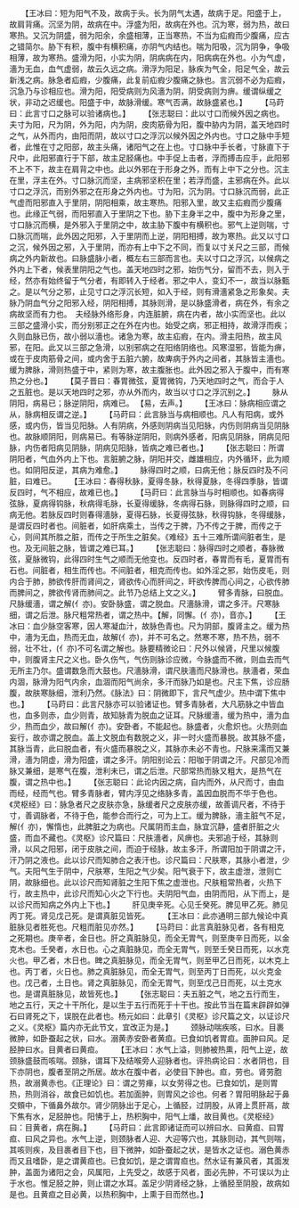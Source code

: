 <!-- { "loadSidebar": true } -->
　　【王冰曰：短为阳气不及，故病于头。长为阴气太遇，故病于足。阳盛于上，故肩背痛。沉坚为阴，故病在中。浮盛为阳，故病在外也。沉为寒，弱为热，故曰寒热。又沉为阴盛，弱为阳余，余盛相薄，正当寒热，不当为疝瘕而少腹痛，应古之错简尔。胁下有积，腹中有横积痛，亦阴气内结也。喘为阳吸，沉为阴争，争吸相薄，故为寒热。盛滑为阳，小实为阴，阴病病在内，阳病病在外也。小为气虚，濇为无血，血气虚弱，故云久远之病。滑浮为阳足，脉疾为气全，阳足气全，故云新浅之病。脉急者疝瘕，少腹痛，此复前疝瘕少腹痛之脉也。言沉弱不必为疝瘕，沉急乃与诊相应也。滑为阳，阳受病则为风濇为阴，阴受病则为痹。缓谓纵缓之状，非动之迟缓也。阳盛于中，故脉滑缓。寒气否满，故脉盛紧也。】
　　【马莳曰：此言寸口之脉可以验诸病也。】
　　【张志聪曰：此以寸口而候外因之病也。夫寸为阳，尺为阴，外为阳，内为阴，皮肉筋骨为阳，腹中胁内为阴，盖天地四时之气，从外而内，由阳而阴，故以寸口之浮沉以候外因之外内也。寸口之脉中手短者，此惟在寸之阳部，故主头痛，诸阳气之在上也。寸口脉中手长者，寸脉直下于尺中，此阳邪直行于下部，故主足胫痛也。中手促上击者，浮而搏击应手，此阳邪不上不下，故主在肩背之中也。此以外邪在于形身之外，而有上中下之分也。沉主在里，浮主在外。寸口脉沉而坚，主病邪坚积在里；若浮而盛，主邪病在外。此以寸口之浮沉，而别外邪之在形身之外内也。寸为阳，沉为阴。寸口脉沉而弱，此正气虚而阳邪直入于里阴，阴阳相乘，故主寒热。阳邪入里，故又主疝瘕而少腹痛也。此缘正气弱，而阳邪直入于里阴之下也。胁下主身半之中，腹中为形身之里，寸口脉沉而横，是外邪入于里阴之中，故主胁下腹中有横积也。邪气上逆则喘，寸口脉沉而喘，此外因之阳邪，入于里阴而上逆，阴阳相搏，故为寒热。此又以寸口之沉，候外因之邪，入于里阴，而亦有上中下之不同，而复以寸关尺之三部，而候病之外内新故也。曰脉盛脉小者，概左右三部而言也。夫以寸口之浮沉，以候病之外内上下者，候表里阴阳之气也。盖天地四时之邪，始伤气分，留而不去，则入于经，然亦有始终留于气分者，有即转入于经者。邪之中人，变幻不一，故当以脉甄之。是以气分之邪，止见寸口之浮沉长短，如入于经，则有滑濇紧急之形象矣。夫脉乃阴血气分之阳邪入经，阴阳相搏，其脉则滑，是以脉盛滑者，病在外，有余之病故坚而有力也。　夫经脉外络形身，内连脏腑，病在内者，故小实而坚也。此以三部之盛滑小实，而分别邪正之在外在内也。始受之病，邪正相持，故滑浮而疾；久则血脉已伤，故小弱以濇也。诸急为寒，故主疝瘕，在内。滑主阳热，故主风邪，在阳。此又以三部之急滑，以别邪病之在阳络阴络也。风寒湿邪，皆能为痹，或在于皮肉筋骨之间，或内舍于五脏六腑，故庳病于外内之间者，其脉皆主濇也。缓为脾脉，滑则热盛于中，紧则为寒，故主腹胀也。此外因之邪入于腹中，而有寒热之分也。】
　　【莫子晋曰：春胃微弦，夏胃微钩，乃天地四时之气，而合于人之五脏也。是以天地四时之邪，亦从外而内，故当以寸口之浮沉别之。】
　　脉从阴阳，病易已；脉逆阴阳，病难已。 【易，去声。】
　　【王冰曰：脉病相应谓之从，脉病相反谓之逆。】
　　【马莳曰：此言脉当与病相顺也。凡人有阳病，或外感，或内伤，皆当见阳脉。人有阴病，外感则阴病当见阳脉，内伤则阴病当见阴脉也。故脉顺阴阳，则病易已。有等脉逆阴阳，则病外感者，阳病见阴脉，阴病见阳脉，内伤者阳病见阴脉，阴病见阳脉，皆病之难已者也。】
　　【张志聪曰：所谓阴阳者，气血外内上下也。言脏腑之脉，阴阳并交，雌雄相应，内外循环，此为顺也。如阴阳反逆，其病为难愈。】
　　脉得四时之顺，曰病无他；脉反四时及不问脏，曰难已。
　　【王冰曰：春得秋脉，夏得冬脉，秋得夏脉，冬得四季脉，皆谓反四时，气不相应，故难已也。】
　　【马莳曰：此言脉当与时相顺也。如春病得弦脉，夏病得钩脉，秋病得毛脉，长夏得缓脉，冬病得石脉，则脉得四时之顺，曰病无他。若脉反四时则春得濇脉，夏得石脉，长夏得弦脉，秋得钩脉，冬得缓脉，是谓反四时者也。间脏者，如肝病乘土，当传之于脾，乃不传之于脾，而传之于心，则间其所胜之脏，而传之于所生之脏矣。《难经》五十三难所谓间脏者生，是也。及无间脏之脉，皆谓之难已耳。】
　　【张志聪曰：脉得四时之顺者，春脉微弦，夏脉微钩，此得四时生气之顺而无他变也。反四时者，春胃而有毛，夏胃而有石也。间脏者，相生而传也。不间脏者，相克而传也。如外淫之邪，始伤皮毛，则内合于肺，肺欲传肝而肾间之，肾欲传心而肝间之，旰欲传脾而心间之，心欲传肺而脾间之，脾欲传肾而肺间之。此节乃总结上文之义。】
　　臂多青脉，曰脱血。尺脉缓濇，谓之解(亻亦)。安卧脉盛，谓之脱血。尺濇脉滑，谓之多汗。尺寒脉细，谓之后泄。脉尺粗常热者，谓之热中。【解，同懈。(亻亦)，音亦。】
　　【王冰曰：血少脉空客寒，因人寒凝血汁，故脉色青也。尺为阴部，腹肾主之。缓为热中，濇为无血，热而无血，故解(亻亦)，并不可名之。然寒不寒，热不热，弱不弱，壮不壮，(亻亦)不可名谓之解也。脉要精微论曰：尺外以候肾，尺里以候腹中，则腹肾主尺之义也。卧久伤气，气伤则脉诊应微，今脉盛而不微，则血去而气无所主乃尔。盛谓数急而大鼓也。尺濇脉滑，谓尺肤濇而尺脉滑也。肤濇者，荣血内涸，脉滑为阳气内余，血涸而阳气尚余，多汗而脉乃如是也。尺主下焦，诊应肠腹，故肤寒脉细，泄利乃然。《脉法》曰：阴微即下，言尺气虚少。热中谓下焦中也。】
　　【马莳曰：此言尺脉亦可以验诸证也。臂多青脉者，大凡筋脉之中皆血也，血多则赤，血少则青，故知脉青为脱血之证耳。尺脉缓濇，缓为热中，濇为血少，热而血少，故曰解(亻亦)。安卧者，不能起也。脉盛者，火愈炽也。火热则血妄行，故亦谓之脱血。盖上文脱血有数脱之义，非一时火盛而暴脱。故其脉不盛，其脉当青，此曰脱血者，有火盛而暴脱之义，其脉亦未必不青也。尺脉来濡而又兼滑，濇为阴虚，滑为阳盛，谓之多汗。阴阳别论云：阳咖于阴谓之汗。尺部见冷而脉又兼细，是寒气在腹，泄利未已，谓之后泄。尺部常热而脉又粗大，是热气在腹，谓之热中也。】
　　【张志聪曰：此论内因之病，自内而外，从尺而寸，由血而经，经而气也。臂多青脉者，臂内浮见之络脉多青，盖因血脱而不华于色也。《灵枢经》曰：脉急者尺之皮肤亦急，脉缓者尺之皮肤亦缓，故善调尺者，不待于寸，善调脉者，不待于色，能参合而行之，可为上工。缓为脾脉，濇主脏气不足，解(亻亦)，懈惰也，此脾脏之为病也。尺属阴而主血，脉宜沉静，盛者肝脏之火盛，而血不藏也。《灵枢》诊尺篇曰：尺肤濇者，风痹也。夫邪追于经，其脉则滑，以风之阳邪，闭于皮肤之间，而迫于经脉，故主多汗，所谓阳加于阴谓之汗，汗乃阴之液也。此以诊尺而知肺合之表汗也。诊尺篇曰：尺肤寒，其脉小者泄，少气。夫阳气生于阴中，尺肤寒，生阳之气少矣。阳气衰于下，故主虚泄，泄则亡阴，故脉细也。此以诊尺而知肾脏之生阳下焦之虚泄也。尺肤粗常热者，火热下行，故主热中，此诊尺而知心火之下行也。夫阴阳气血，由阴而阳，从下而上，是以诊尺而知病之外内上下也。】
　　肝见庚辛死。心见壬癸死。脾见甲乙死。肺见丙丁死。肾见戊己死。是谓真脏见皆死。
　　【王冰曰：此亦通明三部九候论中真脏脉见者胜死也。尺粗而脏见亦然。】
　　【马莳曰：此言真脏脉见者，各有相克之死期也。庚辛者，金日也。肝之真脏脉见，而全无胃气，则至庚辛日而死，以金克木也。壬癸者，水日也。心之真脏脉见，而全无胃气，则至壬癸日而死，以水克火也。甲乙者，木日也。睥之真脏脉见，而全无胃气，则至甲乙日而死，以木克上也。丙丁者，火日也。肺之真脏脉见，而全无胃气，则至丙丁日而死，以火克金也。戊己者，土日也。肾之真脏脉见，而全无胃气，则至戊己日而死，以土克水也。是谓真脏脉见，故皆死也。】
　　【张志聪曰：夫五脏之气，地之五行而生，地之五行，天之十干所化，是以生于五行而死于十干也。按此节当在篇末辟辟如弹石曰肾死之下，误脱在此者也。杨元如曰：此章引《灵枢》诊尺篇之文，以证诊尺之义。《灵枢》篇内亦无此节文，宜改正为是。】
　　颈脉动喘疾咳，曰水。目裹微肿，如卧蚕起之状，曰水。溺黄赤安卧者黄疸。已食如饥者胃疸。面肿曰风。足胫肿曰水。目黄者曰黄疸。
　　【王冰曰：水气上溢，则肺被热熏，阳气上逆，故颈脉盛鼓而咳喘。颈脉，谓耳下及结喉旁人迎脉者也。评热病论曰：水者阴也，目下亦阴也，腹者至阴之所居。故水在腹中者，必使目下肿也。疸，劳也。肾劳胞热，故溺黄赤也。《正理论》曰：谓之劳瘅，以女劳得之也。已食如饥，是则胃热，热则消谷，故食已如饥也。若加面肿，则胃风之诊也。何者？胃阳明脉起于鼻交頞中，下循鼻外故尔。肾少阴脉出于足心，上循胫，过阴股，从肾上贯肝鬲，故下焦有水，足胫肿也。阳怫于上，热积胸中，阳气上燔，故目黄也。《灵枢经》曰：目黄者，病在胸。】
　　【马莳曰：此言即诸证而可以辨曰水、曰黄疸、曰胃疸、曰风之异也。水气上逆，则颈脉者人迎、大迎等穴也，其脉则动，其气则喘，其咳则疾，及目裹者目下也，目下微肿，如卧蚕起之状，是皆水之证也。溺色黄赤而又且嗜卧，是之谓黄疸也。已食如饥，是之谓胃疸也。然水证有兼风者，其面发肿，盖面为诸阳之会，风属阳，上先受之，故感于风者，面必先肿，不可误以为止于水也。惟足胫之肿，则止谓之水耳。盖足少阴肾经之脉，上循胫至阴股，故病如是也。且黄疸之目必黄，以热积胸中，上熏于目而然也。】
